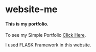 # website-me
<h4>This is my portfolio. </h4>
<p>To see my Simple Portfolio <a href="http://mahmoudalmokdad.pythonanywhere.com">Click Here</a>.</p>
I used FLASK Framework in this website.

